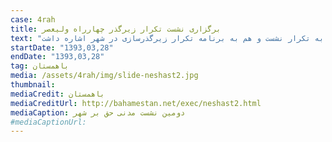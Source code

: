 ```yaml
---
case: 4rah
title: برگزاری نشست تکرار زیرگذر چهارراه ولیعصر
text: "با توجه به مباحث مطرح شده در نشست اول و همچنین با بررسی برنامه پنج ساله شهرداری تهران در بخش فضاهای زیر سطحی شهر تهران و نظرات ارائه شده توسط دکتر سیدمهدی معینی (سخنران موضوعی نشست اول) ضرورت برگزاری نشستی مجدد در موضوع «زیرگذر چهارراه ولیعصر» مطرح شد و از همین رو عنوان «تکرار زیرگذر چهارراه ولیعصر» برگزیده شد که هم به تکرار نشست و هم به برنامه تکرار زیرگذرسازی در شهر اشاره داشت. "
startDate: "1393,03,28"
endDate: "1393,03,28"
tag: باهمستان
media: /assets/4rah/img/slide-neshast2.jpg
thumbnail:
mediaCredit: باهمستان
mediaCreditUrl: http://bahamestan.net/exec/neshast2.html
mediaCaption: دومین نشست مدنی حق بر شهر
#mediaCaptionUrl:
---
```


